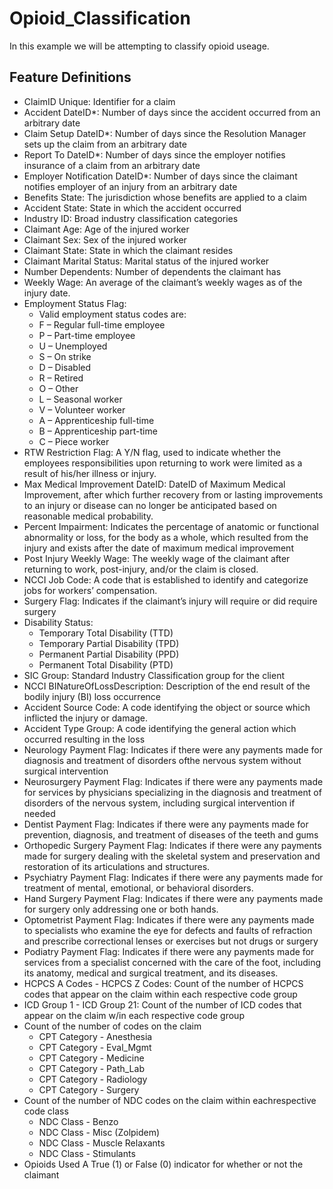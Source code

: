 # Opioid_Classification
In this example we will be attempting to classify opioid useage.

## Feature Definitions

- ClaimID Unique: Identifier for a claim
- Accident DateID*: Number of days since the accident occurred from an arbitrary date
- Claim Setup DateID*: Number of days since the Resolution Manager sets up the claim from an arbitrary date
- Report To DateID*: Number of days since the employer notifies insurance of a claim from an arbitrary date
- Employer Notification DateID*: Number of days since the claimant notifies employer of an injury from an arbitrary date
- Benefits State: The jurisdiction whose benefits are applied to a claim
- Accident State: State in which the accident occurred
- Industry ID: Broad industry classification categories
- Claimant Age: Age of the injured worker 
- Claimant Sex: Sex of the injured worker 
- Claimant State: State in which the claimant resides
- Claimant Marital Status: Marital status of the injured worker 
- Number Dependents: Number of dependents the claimant has
- Weekly Wage: An average of the claimant’s weekly wages as of the injury date.
- Employment Status Flag:
    - Valid employment status codes are:
    - F – Regular full-time employee
    - P – Part-time employee
    - U – Unemployed
    - S – On strike
    - D – Disabled
    - R – Retired
    - O – Other
    - L – Seasonal worker
    - V – Volunteer worker
    - A – Apprenticeship full-time
    - B – Apprenticeship part-time
    - C – Piece worker
- RTW Restriction Flag: A Y/N flag, used to indicate whether the employees responsibilities upon returning to work were limited as a result of his/her illness or injury.
- Max Medical Improvement DateID: DateID of Maximum Medical Improvement, after which further recovery from or lasting improvements to an injury or disease can no longer be anticipated based on reasonable medical probability.
- Percent Impairment: Indicates the percentage of anatomic or functional abnormality or loss, for the body as a whole, which resulted from the injury and exists after the date of maximum medical improvement
- Post Injury Weekly Wage: The weekly wage of the claimant after returning to work, post-injury, and/or the claim is closed.
- NCCI Job Code: A code that is established to identify and categorize jobs for workers’ compensation.
- Surgery Flag: Indicates if the claimant’s injury will require or did require surgery
- Disability Status:
    - Temporary Total Disability (TTD)
    - Temporary Partial Disability (TPD)
    - Permanent Partial Disability (PPD)
    - Permanent Total Disability (PTD)
- SIC Group: Standard Industry Classification group for the client
- NCCI BINatureOfLossDescription: Description of the end result of the bodily injury (BI) loss occurrence
- Accident Source Code: A code identifying the object or source which inflicted the injury or damage.
- Accident Type Group: A code identifying the general action which occurred resulting in the loss
- Neurology Payment Flag: Indicates if there were any payments made for diagnosis and treatment of disorders ofthe nervous system without surgical intervention
- Neurosurgery Payment Flag: Indicates if there were any payments made for services by physicians specializing in the diagnosis and treatment of disorders of the nervous system, including surgical intervention if needed
- Dentist Payment Flag: Indicates if there were any payments made for prevention, diagnosis, and treatment of diseases of the teeth and gums
- Orthopedic Surgery Payment Flag: Indicates if there were any payments made for surgery dealing with the skeletal system and preservation and restoration of its articulations and structures.
- Psychiatry Payment Flag: Indicates if there were any payments made for treatment of mental, emotional, or behavioral disorders.
- Hand Surgery Payment Flag: Indicates if there were any payments made for surgery only addressing one or both hands.
- Optometrist Payment Flag: Indicates if there were any payments made to specialists who examine the eye for defects and faults of refraction and prescribe correctional lenses or exercises but not drugs or surgery
- Podiatry Payment Flag: Indicates if there were any payments made for services from a specialist concerned with the care of the foot, including its anatomy, medical and surgical treatment, and its diseases.
- HCPCS A Codes - HCPCS Z Codes: Count of the number of HCPCS codes that appear on the claim within each respective code group
- ICD Group 1 - ICD Group 21: Count of the number of ICD codes that appear on the claim w/in each respective code group
- Count of the number of codes on the claim
    - CPT Category - Anesthesia
    - CPT Category - Eval_Mgmt
    - CPT Category - Medicine
    - CPT Category - Path_Lab
    - CPT Category - Radiology
    - CPT Category - Surgery
- Count of the number of NDC codes on the claim within eachrespective code class
    - NDC Class - Benzo
    - NDC Class - Misc (Zolpidem)
    - NDC Class - Muscle Relaxants
    - NDC Class - Stimulants
- Opioids Used A True (1) or False (0) indicator for whether or not the claimant
